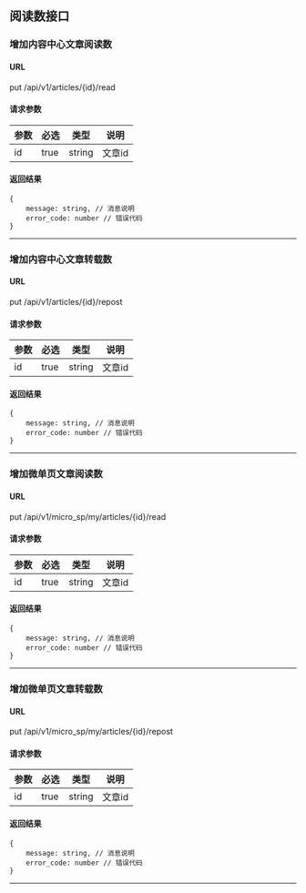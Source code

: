 ## 阅读数接口

### 增加内容中心文章阅读数
#### URL
put /api/v1/articles/{id}/read


#### 请求参数
| 参数       | 必选 | 类型   | 说明 |
| --------- | ---- | ------ | ----|
| id | true | string |  文章id |

#### 返回结果
```
{
	message: string, // 消息说明
	error_code: number // 错误代码
}
```
---

### 增加内容中心文章转载数
#### URL
put /api/v1/articles/{id}/repost

#### 请求参数
| 参数       | 必选 | 类型   | 说明 |
| --------- | ---- | ------ | ----|
| id | true | string |  文章id |

#### 返回结果
```
{
	message: string, // 消息说明
	error_code: number // 错误代码
}
```
---

### 增加微单页文章阅读数
#### URL
put /api/v1/micro_sp/my/articles/{id}/read


#### 请求参数
| 参数       | 必选 | 类型   | 说明 |
| --------- | ---- | ------ | ----|
| id | true | string |  文章id |

#### 返回结果
```
{
	message: string, // 消息说明
	error_code: number // 错误代码
}
```

---
### 增加微单页文章转载数
#### URL
put /api/v1/micro_sp/my/articles/{id}/repost

#### 请求参数
| 参数       | 必选 | 类型   | 说明 |
| --------- | ---- | ------ | ----|
| id | true | string |  文章id |

#### 返回结果
```
{
	message: string, // 消息说明
	error_code: number // 错误代码
}
```
---

